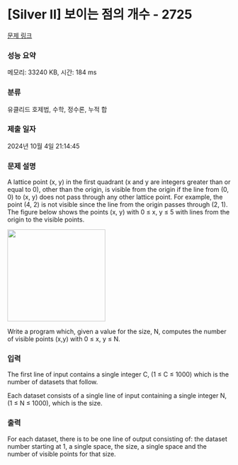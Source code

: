 # [Silver II] 보이는 점의 개수 - 2725 

[문제 링크](https://www.acmicpc.net/problem/2725) 

### 성능 요약

메모리: 33240 KB, 시간: 184 ms

### 분류

유클리드 호제법, 수학, 정수론, 누적 합

### 제출 일자

2024년 10월 4일 21:14:45

### 문제 설명

<p>A lattice point (x, y) in the first quadrant (x and y are integers greater than or equal to 0), other than the origin, is visible from the origin if the line from (0, 0) to (x, y) does not pass through any other lattice point. For example, the point (4, 2) is not visible since the line from the origin passes through (2, 1). The figure below shows the points (x, y) with 0 ≤ x, y ≤ 5 with lines from the origin to the visible points.</p>

<p><img alt="" src="https://www.acmicpc.net/upload/images/qqwq.png" style="height:208px; opacity:0.9; width:221px"></p>

<p>Write a program which, given a value for the size, N, computes the number of visible points (x,y) with 0 ≤ x, y ≤ N. </p>

### 입력 

 <p>The first line of input contains a single integer C, (1 ≤ C ≤ 1000) which is the number of datasets that follow. </p>

<p>Each dataset consists of a single line of input containing a single integer N, (1 ≤ N ≤ 1000), which is the size. </p>

### 출력 

 <p>For each dataset, there is to be one line of output consisting of: the dataset number starting at 1, a single space, the size, a single space and the number of visible points for that size. </p>

